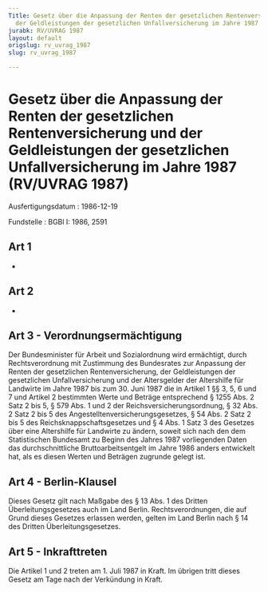 ```yaml
---
Title: Gesetz über die Anpassung der Renten der gesetzlichen Rentenversicherung und
  der Geldleistungen der gesetzlichen Unfallversicherung im Jahre 1987
jurabk: RV/UVRAG 1987
layout: default
origslug: rv_uvrag_1987
slug: rv_uvrag_1987

---
```


# Gesetz über die Anpassung der Renten der gesetzlichen Rentenversicherung und der Geldleistungen der gesetzlichen Unfallversicherung im Jahre 1987 (RV/UVRAG 1987)

Ausfertigungsdatum
:   1986-12-19

Fundstelle
:   BGBl I: 1986, 2591

## Art 1

-

## Art 2

-

## Art 3 - Verordnungsermächtigung

Der Bundesminister für Arbeit und Sozialordnung wird ermächtigt, durch
Rechtsverordnung mit Zustimmung des Bundesrates zur Anpassung der
Renten der gesetzlichen Rentenversicherung, der Geldleistungen der
gesetzlichen Unfallversicherung und der Altersgelder der Altershilfe
für Landwirte im Jahre 1987 bis zum 30. Juni 1987 die in Artikel 1 §§
3, 5, 6 und 7 und Artikel 2 bestimmten Werte und Beträge entsprechend
§ 1255 Abs. 2 Satz 2 bis 5, § 579 Abs. 1 und 2 der
Reichsversicherungsordnung, § 32 Abs. 2 Satz 2 bis 5 des
Angestelltenversicherungsgesetzes, § 54 Abs. 2 Satz 2 bis 5 des
Reichsknappschaftsgesetzes und § 4 Abs. 1 Satz 3 des Gesetzes über
eine Altershilfe für Landwirte zu ändern, soweit sich nach den dem
Statistischen Bundesamt zu Beginn des Jahres 1987 vorliegenden Daten
das durchschnittliche Bruttoarbeitsentgelt im Jahre 1986 anders
entwickelt hat, als es diesen Werten und Beträgen zugrunde gelegt ist.

## Art 4 - Berlin-Klausel

Dieses Gesetz gilt nach Maßgabe des § 13 Abs. 1 des Dritten
Überleitungsgesetzes auch im Land Berlin. Rechtsverordnungen, die auf
Grund dieses Gesetzes erlassen werden, gelten im Land Berlin nach § 14
des Dritten Überleitungsgesetzes.

## Art 5 - Inkrafttreten

Die Artikel 1 und 2 treten am 1. Juli 1987 in Kraft. Im übrigen tritt
dieses Gesetz am Tage nach der Verkündung in Kraft.

